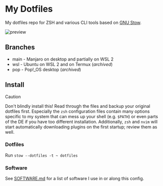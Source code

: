 # My Dotfiles

My dotfiles repo for ZSH and various CLI tools based on [GNU Stow](https://www.gnu.org/software/stow/).

![preview](https://github.com/user-attachments/assets/c7a7eef1-d560-4d9d-98e9-17d16841c7ed)

## Branches

- main - Manjaro on desktop and partially on WSL 2
- wsl - Ubuntu on WSL 2 and on Termux (_archived_)
- pop - Pop!\_OS desktop (_archived_)

## Install

> [!CAUTION]
> Don't blindly install this! Read through the files and backup your original
> dotfiles first. Especially the `zsh` configuration files contain many options
> specific to my system that can mess up your shell (e.g. `$PATH`) or even parts
> of the DE if you have too different installation. Additionally, `zsh` and
> `nvim` will start automatically downloading plugins on the first startup;
> review them as well.

### Dotfiles

Run `stow --dotfiles -t ~ dotfiles`

### Software

See [SOFTWARE.md](SOFTWARE.md) for a list of software I use in or along this config.

